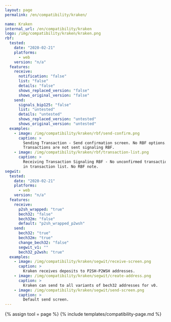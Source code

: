 ```yaml
---
layout: page
permalink: /en/compatibility/kraken/

name: Kraken
internal_url: /en/compatibility/kraken
logo: /img/compatibility/kraken/kraken.png
rbf:
  tested:
    date: "2020-02-21"
    platforms:
      - web
    version: "n/a"
  features:
    receive:
      notification: "false"
      list: "false"
      details: "false"
      shows_replaced_version: "false"
      shows_original_version: "false"
    send:
      signals_bip125: "false"
      list: "untested"
      details: "untested"
      shows_replaced_version: "untested"
      shows_original_version: "untested"
  examples:
    - image: /img/compatibility/kraken/rbf/send-confirm.png
      caption: >
        Sending Transaction - Send confirmation screen. No RBF options.
        Transactions are not sent signaling RBF.
    - image: /img/compatibility/kraken/rbf/transaction-list.png
      caption: >
        Receiving Transaction Signaling RBF - No unconfirmed transactions appear
        in transaction list. No RBF note.
segwit:
  tested:
    date: "2020-02-21"
    platforms:
      - web
    version: "n/a"
  features:
    receive:
      p2sh_wrapped: "true"
      bech32: "false"
      bech32m: "false"
      default: "p2sh_wrapped_p2wsh"
    send:
      bech32: "true"
      bech32m: "true"
      change_bech32: "false"
      segwit_v1: ""
      bech32_p2wsh: "true"
  examples:
    - image: /img/compatibility/kraken/segwit/receive-screen.png
      caption: >
        Kraken receives deposits to P2SH-P2WSH addresses.
    - image: /img/compatibility/kraken/segwit/create-address.png
      caption: >
        Kraken can send to all variants of bech32 addresses for v0.
    - image: /img/compatibility/kraken/segwit/send-screen.png
      caption: >
        Default send screen.
---
```


<!-- Kraken -->

{% assign tool = page %}
{% include templates/compatibility-page.md %}
